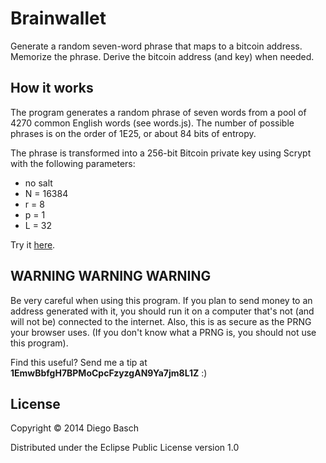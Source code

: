 # Brainwallet

Generate a random seven-word phrase that maps to a bitcoin address. Memorize the phrase. 
Derive the bitcoin address (and key) when needed.

## How it works

The program generates a random phrase of seven words from a pool of 4270 common English words
(see words.js). The number of possible phrases is on the order of 1E25, or about 84 bits of entropy.

The phrase is transformed into a 256-bit Bitcoin private key using Scrypt with the following parameters:

* no salt
* N = 16384
* r = 8
* p = 1
* L = 32

Try it [here](http://diegobasch.com/brainwallet/).

## WARNING WARNING WARNING 

 Be very careful when using this program. If you plan to send money to an address
 generated with it, you should run it on a computer that's not (and will not be)
 connected to the internet. Also, this is as secure as the PRNG your browser uses.
 (If you don't know what a PRNG is, you should not use this program).

 Find this useful? Send me a tip at **1EmwBbfgH7BPMoCpcFzyzgAN9Ya7jm8L1Z** :)

## License

  Copyright © 2014 Diego Basch

  Distributed under the Eclipse Public License version 1.0
